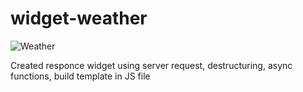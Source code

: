 # widget-weather

![Weather ](https://user-images.githubusercontent.com/106384959/193572599-687e80dc-f0a2-47bf-a5c5-8969f9696227.JPG)

Created responce widget using server request, destructuring, async functions, build template in JS file
